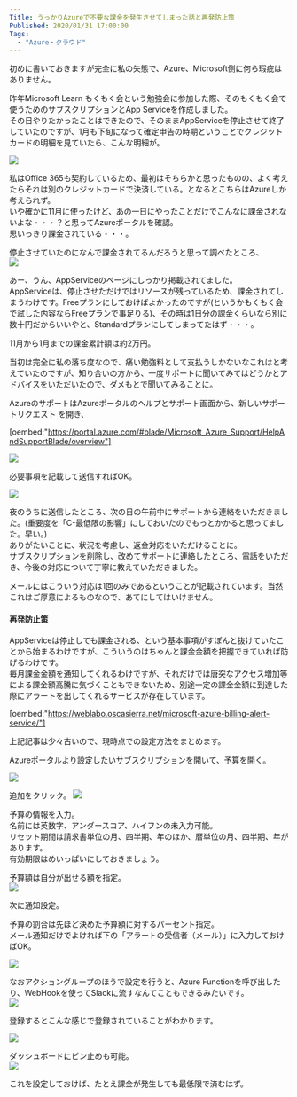 ```yaml
---
Title: うっかりAzureで不要な課金を発生させてしまった話と再発防止策
Published: 2020/01/31 17:00:00
Tags:
  - "Azure・クラウド"
---
```

初めに書いておきますが完全に私の失態で、Azure、Microsoft側に何ら瑕疵はありません。  

昨年Microsoft Learn もくもく会という勉強会に参加した際、そのもくもく会で使うためのサブスクリプションとApp Serviceを作成しました。  
その日やりたかったことはできたので、そのままAppServiceを停止させて終了していたのですが、1月も下旬になって確定申告の時期ということでクレジットカードの明細を見ていたら、こんな明細が。  

![](20200122111251.jpg) 

<!-- more -->

私はOffice 365も契約しているため、最初はそちらかと思ったものの、よく考えたらそれは別のクレジットカードで決済している。となるとこちらはAzureしか考えられず。  
いや確かに11月に使ったけど、あの一日にやったことだけでこんなに課金されないよな・・・？と思ってAzureポータルを確認。  
思いっきり課金されている・・・。  

停止させていたのになんで課金されてるんだろうと思って調べたところ、  
![](20200122111522.jpg)   

あー、うん、AppServiceのページにしっかり掲載されてました。  
AppServiceは、停止させただけではリソースが残っているため、課金されてしまうわけです。Freeプランにしておけばよかったのですが(というかもくもく会で試した内容ならFreeプランで事足りる)、その時は1日分の課金くらいなら別に数十円だからいいやと、Standardプランにしてしまってたはず・・・。  


11月から1月までの課金累計額は約2万円。  

当初は完全に私の落ち度なので、痛い勉強料として支払うしかないなこれはと考えていたのですが、知り合いの方から、一度サポートに聞いてみてはどうかとアドバイスをいただいたので、ダメもとで聞いてみることに。  

AzureのサポートはAzureポータルのヘルプとサポート画面から、新しいサポートリクエスト を開き、

[oembed:"https://portal.azure.com/#blade/Microsoft_Azure_Support/HelpAndSupportBlade/overview"]

![](20200122112109.jpg) 

必要事項を記載して送信すればOK。  

![](20200122112241.jpg) 

夜のうちに送信したところ、次の日の午前中にサポートから連絡をいただきました。(重要度を「C-最低限の影響」にしておいたのでもっとかかると思ってました。早い。)  
ありがたいことに、状況を考慮し、返金対応をいただけることに。  
サブスクリプションを削除し、改めてサポートに連絡したところ、電話をいただき、今後の対応について丁寧に教えていただきました。  

メールにはこういう対応は1回のみであるということが記載されています。当然これはご厚意によるものなので、あてにしてはいけません。  

#### 再発防止策  
AppServiceは停止しても課金される、という基本事項がすぽんと抜けていたことから始まるわけですが、こういうのはちゃんと課金金額を把握できていれば防げるわけです。  
毎月課金金額を通知してくれるわけですが、それだけでは唐突なアクセス増加等による課金額高騰に気づくこともできないため、別途一定の課金金額に到達した際にアラートを出してくれるサービスが存在しています。  

[oembed:"https://weblabo.oscasierra.net/microsoft-azure-billing-alert-service/"]

上記記事は少々古いので、現時点での設定方法をまとめます。  

Azureポータルより設定したいサブスクリプションを開いて、予算を開く。  

![](20200122115405.jpg) 

追加をクリック。
![](20200131163455.jpg) 

予算の情報を入力。  
名前には英数字、アンダースコア、ハイフンの未入力可能。  
リセット期間は請求書単位の月、四半期、年のほか、暦単位の月、四半期、年があります。  
有効期限はめいっぱいにしておきましょう。  

予算額は自分が出せる額を指定。  
![](20200131163614.jpg) 

次に通知設定。  

予算の割合は先ほど決めた予算額に対するパーセント指定。  
メール通知だけでよければ下の「アラートの受信者（メール）」に入力しておけばOK。  

![](20200131164230.jpg) 

なおアクショングループのほうで設定を行うと、Azure Functionを呼び出したり、WebHookを使ってSlackに流すなんてこともできるみたいです。  
![](20200131164404.jpg) 


登録するとこんな感じで登録されていることがわかります。  

![](20200131164532.jpg) 

ダッシュボードにピン止めも可能。  
![](20200131164647.jpg) 


これを設定しておけば、たとえ課金が発生しても最低限で済むはず。